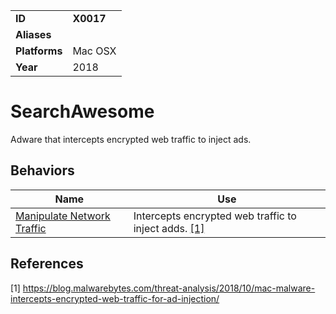 |||
|---------|------------------------|
|**ID**|**X0017**|
|**Aliases**||
|**Platforms**|Mac OSX|
|**Year**| 2018 |


SearchAwesome
=============
Adware that intercepts encrypted web traffic to inject ads.

Behaviors
---------
|Name|Use|
|---------------------|-------------------------------------------------------|
|[Manipulate Network Traffic](https://github.com/MAECProject/malware-behaviors/blob/master/effects/manipulate-network-traffic.md)| Intercepts encrypted web traffic to inject adds. [[1]](#1)|

References
----------
<a name="1">[1]</a> https://blog.malwarebytes.com/threat-analysis/2018/10/mac-malware-intercepts-encrypted-web-traffic-for-ad-injection/